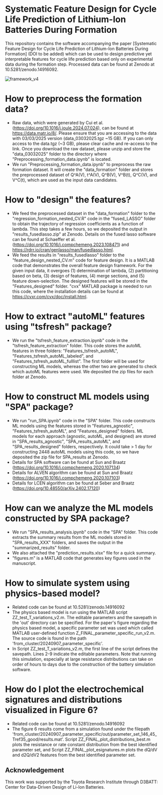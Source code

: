 # Systematic Feature Design for Cycle Life Prediction of Lithium-Ion Batteries During Formation

This repository contains the software accompanying the paper [Systematic Feature Design for Cycle Life Prediction of Lithium-Ion Batteries During Formation] (DOI to be added) which can be used to design predictive yet interpretable features for cycle life prediction based only on experimental data during the formation step. Processed data can be found at Zenodo at 10.5281/zenodo.14916092.

![framework_v4](https://github.com/user-attachments/assets/af8c1326-84ac-4f3c-b7e3-1031835772b9)

# How to preprocess the formation data?

* Raw data, which were generated by Cui et al. (https://doi.org/10.1016/j.joule.2024.07.024), can be found at https://data.matr.io/8/. Please ensure that you are accessing to the data with 03/03/2025 version (data_03032025.tgz ~15 GB). If you can only access to the data.tgz (~3 GB), please clear cache and re-access to the link. Once you download the raw dataset, please unzip and store the "data_03032025" folder to the directory where "Preprocessing_formation_data.ipynb" is located.
* We run "Preprocessing_formation_data.ipynb" to preprocess the raw formation dataset. It will create the "data_formation" folder and stores the preprocessed dataset of Q^A(V), t^A(V), Q^B(V), V^B(t), Q^C(V), and V^C(t), which are used as the input data candidates.
  
# How to "design" the features?

* We feed the preprocessed dataset in the "data_formation" folder to the "regression_formation_nested_CV.R" code in the "fused_LASSO" folder to obtain the trajectory of regression coefficients as a function of lambda. This step takes a few hours, so we deposited the output in "results_fusedlasso.zip" at Zenodo. Details on the fused lasso software can be found at Schaeffer et al. (https://doi.org/10.1016/j.compchemeng.2023.108471) and https://rdrr.io/cran/genlasso/man/fusedlasso.html.
* We feed the results in "results_fusedlasso" folder to the "feature_design_nested_CV.m" code for feature design. It is a MATLAB code that demonstrates the overall feature design framework. For the given input data, it overgoes (1) determination of lambda, (2) partitioning based on beta, (3) design of features, (4) merge sections, and (5) feature down-selection. The designed features will be stored in the "Features_designed" folder. "cvx" MATLAB package is needed to run this code, where the installation details can be found at https://cvxr.com/cvx/doc/install.html.

# How to extract "autoML" features using "tsfresh" package?

* We run the "tsfresh_feature_extraction.ipynb" code in the "tsfresh_feature_extraction" folder. This code stores the autoML features in three folders: "Features_tsfresh_autoML", "Features_tsfresh_autoML_labeled", and "Features_tsfresh_autoML_fulllist". The first folder will be used for constructing ML models, whereas the other two are generated to check which autoML features were used. We deposited the zip files for each folder at Zenodo.

# How to construct ML models using "SPA" package?

* We run "run_SPA.ipynb" code in the "SPA" folder. This code constructs ML models using the features stored in "Features_agnostic", "Features_tsfresh_autoML", and "Features_designed" folders. ML models for each approach (agnostic, autoML, and designed) are stored in "SPA_results_agnostic", "SPA_results_autoML", and "SPA_results_designed" folders, respectively. It could take > 1 day for constructing 2448 autoML models using this code, so we have deposited the zip file for SPA_results at Zenodo.
* Details for SPA software can be found at Sun and Braatz (https://doi.org/10.1016/j.compchemeng.2020.107134)
* Details for ALVEN algorithm can be found at Sun and Braatz (https://doi.org/10.1016/j.compchemeng.2020.107103)
* Details for LCEN algorithm can be found at Seber and Braatz (https://doi.org/10.48550/arXiv.2402.17120)

# How can we analyze the ML models constructed by SPA package?

* We run "SPA_results_analysis.ipynb" code in the "SPA" folder. This code extracts the summary results from the ML models stored in "SPA_results_XXX" folders, and saves the output in the "summarized_results" folder.
* We also attached the "prediction_results.xlsx" file for a quick summary.
* "figures.m" is a MATLAB code that generates key figures used in the manuscript.

# How to simulate system using physics-based model? 

* Related code can be found at 10.5281/zenodo.14916092
* The physics based model is run using the MATLAB script ZZ_test_T_variations_v2.m. The editable parameters and the savepath in the 'out' directory can be specified. For the paper's figure regarding the physics based model, a specific parameter set was used which called MATLAB user-defined function Z_FINAL_parameter_specific_run_v2.m. The source code is found in the path 'from_cluster/20240907_parameter_specific'.
* In Script ZZ_test_T_variations_v2.m, the first line of the script defines the savepath. Lines 2-9 indicate the editable parameters. Note that running this simulation, especially at large resistance distributions can take on order of hours to days due to the construction of the battery simulation software.

# How do I plot the electrochemical signatures and distributions visualized in Figure 6? 

* Related code can be found at 10.5281/zenodo.14916092
* The figure 6 results come from a simulation found under the filepath 'from_cluster/20240907_parameter_specific/out/parameter_set_146_45_Tref35_good/results.mat'. Script ZZ_FINAL_plot_distributions_best.m plots the resistance or rate constant distribution from the best identified parameter set, and Script ZZ_FINAL_plot_esignatures.m plots the dQ/dV and d2Q/dV2 features from the best identified parameter set.

## Acknowledgement

This work was supported by the Toyota Research Institute through D3BATT: Center for Data-Driven Design of Li-Ion Batteries.
